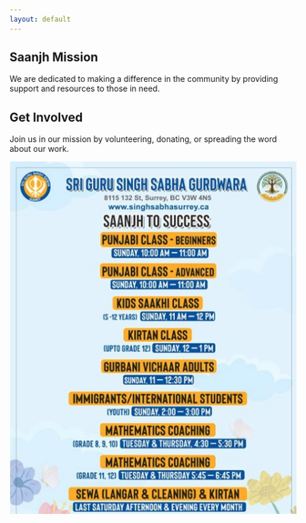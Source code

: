 ```yaml
---
layout: default
---
```


## Saanjh Mission
        
We are dedicated to making a difference in the community by providing support and resources to those in need.

## Get Involved

Join us in our mission by volunteering, donating, or spreading the word about our work.

![Saanjh Image](assets/Saanjh.jpg)
